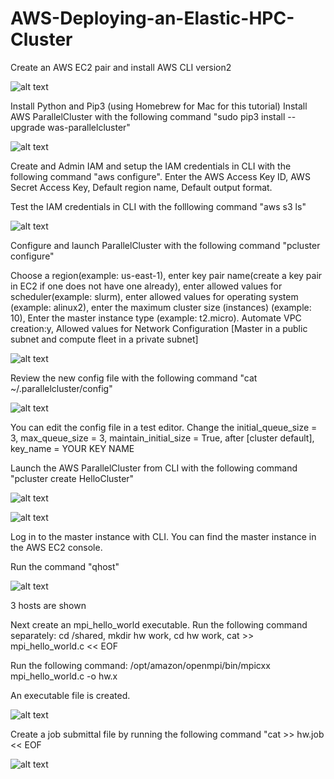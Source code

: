 # AWS-Deploying-an-Elastic-HPC-Cluster

Create an AWS EC2 pair and install AWS CLI version2

![alt text](https://github.com/doyle199/Deploying-an-Elastic-HPC-Cluster/blob/master/AWS_CLI.png?raw=true)

Install Python and Pip3 (using Homebrew for Mac for this tutorial)
Install AWS ParallelCluster with the following command "sudo pip3 install --upgrade was-parallelcluster"

![alt text](https://github.com/doyle199/Deploying-an-Elastic-HPC-Cluster/blob/master/Install_pip3.png?raw=true)

Create and Admin IAM and setup the IAM credentials in CLI with the following command "aws configure". Enter the AWS Access Key ID, AWS Secret Access Key, Default region name, Default output format. 

Test the IAM credentials in CLI with the folllowing command "aws s3 ls"

![alt text](https://github.com/doyle199/Deploying-an-Elastic-HPC-Cluster/blob/master/aws_s3_ls.png?raw=true)

Configure and launch ParallelCluster with the following command "pcluster configure"

Choose a region(example: us-east-1), enter key pair name(create a key pair in EC2 if one does not have one already), enter allowed values for scheduler(example: slurm), enter allowed values for operating system (example: alinux2), enter the maximum cluster size (instances) (example: 10), Enter the master instance type (example: t2.micro). Automate VPC creation:y, Allowed values for Network Configuration [Master in a public subnet and compute fleet in a private subnet]

![alt text](https://github.com/doyle199/AWS_Deploying-an-Elastic-HPC-Cluster/blob/master/ParallelCuster_Config.png?raw=true)

Review the new config file with the following command "cat ~/.parallelcluster/config"

![alt text](https://github.com/doyle199/AWS_Deploying-an-Elastic-HPC-Cluster/blob/master/cat%20~:.parallelcluster:config.png?raw=true)

You can edit the config file in a test editor. Change the initial_queue_size = 3, max_queue_size = 3, maintain_initial_size = True, after [cluster default], key_name = YOUR KEY NAME

Launch the AWS ParallelCluster from CLI with the following command "pcluster create HelloCluster"

![alt text](https://github.com/doyle199/AWS_Deploying-an-Elastic-HPC-Cluster/blob/master/CLI_Launch_ParallelCluster_1.png)

![alt text](https://github.com/doyle199/AWS_Deploying-an-Elastic-HPC-Cluster/blob/master/ParallelCluster-HelloCluster_1.png)

Log in to the master instance with CLI. You can find the master instance in the AWS EC2 console.

Run the command "qhost"

![alt text](https://github.com/doyle199/AWS_Deploying-an-Elastic-HPC-Cluster/blob/master/qhost_1.png)

3 hosts are shown

Next create an mpi_hello_world executable. Run the following command separately: cd /shared, mkdir hw work, cd hw work, cat >> mpi_hello_world.c << EOF

Run the following command: /opt/amazon/openmpi/bin/mpicxx mpi_hello_world.c -o hw.x

An executable file is created.

![alt text](https://github.com/doyle199/AWS_Deploying-an-Elastic-HPC-Cluster/blob/master/mpi_hello_world_1.png)

Create a job submittal file by running the following command "cat >> hw.job << EOF

![alt text](https://github.com/doyle199/AWS_Deploying-an-Elastic-HPC-Cluster/blob/master/cat%20%3E%3E%20hw.job%20%3C%3C%20EOF_1.png)



